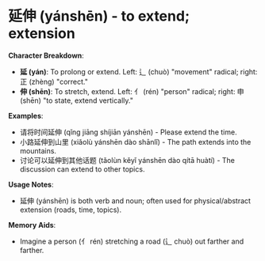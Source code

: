 # **延伸 (yánshēn) - to extend; extension**

**Character Breakdown**:  
- **延 (yán)**: To prolong or extend. Left: 辶 (chuò) "movement" radical; right: 正 (zhèng) "correct."  
- **伸 (shēn)**: To stretch, extend. Left: 亻 (rén) "person" radical; right: 申 (shēn) "to state, extend vertically."

**Examples**:  
- 请将时间延伸 (qǐng jiāng shíjiān yánshēn) - Please extend the time.  
- 小路延伸到山里 (xiǎolù yánshēn dào shānlǐ) - The path extends into the mountains.  
- 讨论可以延伸到其他话题 (tǎolùn kěyǐ yánshēn dào qítā huàtí) - The discussion can extend to other topics.

**Usage Notes**:  
- 延伸 (yánshēn) is both verb and noun; often used for physical/abstract extension (roads, time, topics).

**Memory Aids**:  
- Imagine a person (亻 rén) stretching a road (辶 chuò) out farther and farther.